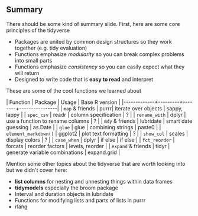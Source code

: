 ---
---

## Summary

There should be some kind of summary slide. First, here are some core principles of the tidyverse

* Packages are united by common design structures so they work together (e.g. tidy evaluation)
* Functions emphasize *modularity* so you can break complex problems into small parts
* Functions emphasize *consistency* so you can easily expect what they will return
* Designed to write code that is **easy to read** and interpret

These are some of the cool functions we learned about

| Function    | Package |  Usage    | Base R version |
|-------------+---------+--------+----------------|
| `map` & friends | purrr|  iterate over objects | sappy, lappy |
| `spec_csv` | readr |  column specification  | ? |
| `rename_with` | dplyr | use a function to rename columns | ? |
| `mdy` & friends | lubridate | smart date guessing | as.Date |
| `glue` | glue | combining strings | paste0 |
| `element_markdown()` | ggplot2 | plot text formatting | ? |
| `show_col` | scales | display colors | ? |
| `case_when` | dplyr | if else | if else |
| `fct_reorder` | forcats | reorder factors | levels, reorder |
| `expand` & friends | tidyr | generate variable combinations | expand.grid |

Mention some other topics about the tidyverse that are worth looking into but we didn't cover here:

* **list columns** for nesting and unnesting things within data frames
* **tidymodels** especially the broom package
* Interval and duration objects in lubridate
* Functions for modifying lists and parts of lists in purrr
* rlang 

